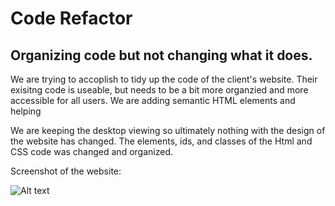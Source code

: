 # Code Refactor
## Organizing code but not changing what it does.

We are trying to accoplish to tidy up the code of the client's website.  Their exisitng code is useable, but needs to be a bit more organzied and more accessible for all users.  We are adding semantic HTML elements and helping 

We are keeping the desktop viewing so ultimately nothing with the design of the website has changed. The elements, ids, and classes of the Html and CSS code was changed and organized. 



Screenshot of the website:

![Alt text](01-html-css-git-homework-demo.png "Horiseon")


